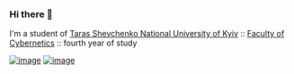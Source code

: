 ### Hi there 👋
I'm a student of [Taras Shevchenko National University of Kyiv](http://www.univ.kiev.ua/en/) :: [Faculty of Cybernetics](http://csc.knu.ua/en/) :: fourth year of study

[![image](https://img.shields.io/badge/LinkedIn-0077B5?style=for-the-badge&logo=linkedin&logoColor=white)](https://www.linkedin.com/in/meowningmaster/)
[![image](https://img.shields.io/badge/Skills%20List-darkgreen?logo=notion&style=for-the-badge&logoColor=white)](https://meowningmaster.notion.site/meowningmaster/90d38880d0ea43f1a4ad9f4b4c2ae905?v=2636b5655f6a493cbfc91b48f9c11a34)
